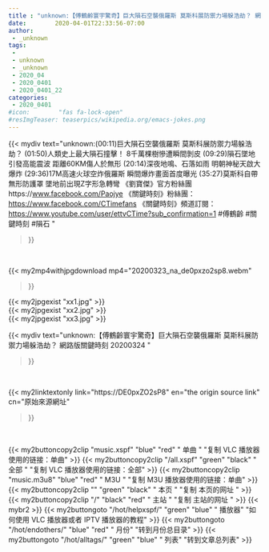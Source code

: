 ```yaml
---
title : "unknown:【傅鶴齡寰宇驚奇】巨大隕石空襲俄羅斯 莫斯科展防禦力場躲浩劫？ 網路版關鍵時刻 20200324 "
date:        2020-04-01T22:33:56-07:00
author:
 - _unknown
tags:
 - 
 - unknown
 - _unknown
 - 2020_04
 - 2020_0401
 - 2020_0401_22
categories:
 - 2020_0401
#icon:        "fas fa-lock-open"
#resImgTeaser: teaserpics/wikipedia.org/emacs-jokes.png
---
```







{{< mydiv text="unknown:(00:11)巨大隕石空襲俄羅斯 莫斯科展防禦力場躲浩劫？  (01:50)人類史上最大隕石撞擊！ 8千萬棵樹慘遭瞬間剝皮  (09:29)隕石墜地引發高能震波  距離60KM傷人於無形  (20:14)深夜地鳴、石落如雨  明朝神秘天啟大爆炸  (29:36)17M高速火球空炸俄羅斯  瞬間爆炸畫面首度曝光  (35:27)莫斯科自帶無形防護罩  墜地前出現Z字形急轉彎     《劉寶傑》官方粉絲團https://www.facebook.com/Paojye 《關鍵時刻》粉絲團：https://www.facebook.com/CTimefans 《關鍵時刻》頻道訂閱：https://www.youtube.com/user/ettvCTime?sub_confirmation=1  #傅鶴齡 #關鍵時刻 #隕石 "
>}}
<br>


{{< my2mp4withjpgdownload mp4="20200323_na_de0pxzo2sp8.webm"
>}}

{{< my2jpgexist "xx1.jpg" >}}<br>
{{< my2jpgexist "xx2.jpg" >}}<br>
{{< my2jpgexist "xx3.jpg" >}}<br>



{{< mydiv text="unknown:【傅鶴齡寰宇驚奇】巨大隕石空襲俄羅斯 莫斯科展防禦力場躲浩劫？ 網路版關鍵時刻 20200324 "
>}}
<br>

{{< my2linktextonly link="https://DE0pxZO2sP8"
en="the origin source link" cn="原始來源網址"
>}}


<br>


{{< my2buttoncopy2clip "music.xspf"        "blue"   "red"    " 单曲 "  "复制 VLC 播放器使用的链接：单曲" >}} {{< my2buttoncopy2clip "/all.xspf"         "green"  "black"  " 全部 "  "复制 VLC 播放器使用的链接：全部" >}} {{< my2buttoncopy2clip "music.m3u8"        "blue"   "red"    " M3U  "    "复制 M3U 播放器使用的链接：单曲" >}} {{< my2buttoncopy2clip ""                  "green"  "black"  " 本页 "    "复制 本页的网址 " >}} {{< my2buttoncopy2clip "/"                 "black"  "red"    " 主站 "    "复制 主站的网址 " >}} {{< mybr2 >}} {{< my2buttongoto      "/hot/helpxspf/"    "green"  "blue"   " 播放器" "如何使用 VLC 播放器或者 IPTV 播放器的教程" >}} {{< my2buttongoto      "/hot/endothers/"   "blue"   "red"    " 月份"   "转到月份总目录" >}} {{< my2buttongoto      "/hot/alltags/"     "green"  "blue"   " 列表"   "转到文章总列表" >}} 
